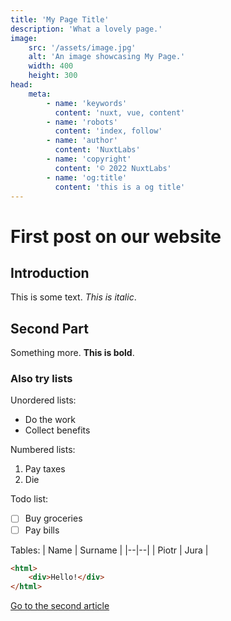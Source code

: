 ```yaml
---
title: 'My Page Title'
description: 'What a lovely page.'
image:
    src: '/assets/image.jpg'
    alt: 'An image showcasing My Page.'
    width: 400
    height: 300
head:
    meta:
        - name: 'keywords'
          content: 'nuxt, vue, content'
        - name: 'robots'
          content: 'index, follow'
        - name: 'author'
          content: 'NuxtLabs'
        - name: 'copyright'
          content: '© 2022 NuxtLabs'
        - name: 'og:title'
          content: 'this is a og title'
---
```


# First post on our website

## Introduction

This is some text. _This is italic_.

## Second Part

Something more. **This is bold**.

### Also try lists

Unordered lists:

-   Do the work
-   Collect benefits

Numbered lists:

1.  Pay taxes
2.  Die

Todo list:

-   [ ] Buy groceries
-   [ ] Pay bills

Tables:
| Name | Surname |
|--|--|
| Piotr | Jura |

```html
<html>
    <div>Hello!</div>
</html>
```

[Go to the second article](/blog/second)
